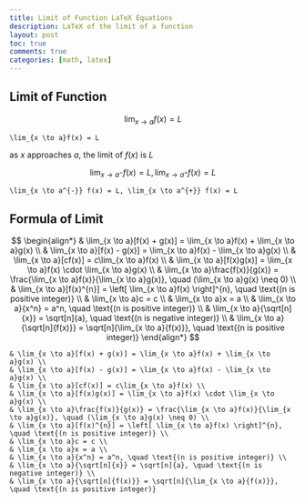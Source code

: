 ```yaml
---
title: Limit of Function LaTeX Equations
description: LaTeX of the limit of a function
layout: post
toc: true
comments: true
categories: [math, latex]
---
```


## Limit of Function

$$
\lim_{x \to a}f(x) = L
$$

```text
\lim_{x \to a}f(x) = L
```

as $x$ approaches $a$, the limit of $f(x)$ is $L$

$$
\lim_{x \to a^{-}} f(x) = L, \lim_{x \to a^{+}} f(x) = L
$$

```text
\lim_{x \to a^{-}} f(x) = L, \lim_{x \to a^{+}} f(x) = L
```

## Formula of Limit

$$
\begin{align*}
& \lim_{x \to a}[f(x) + g(x)] = \lim_{x \to a}f(x) + \lim_{x \to a}g(x) \\
& \lim_{x \to a}[f(x) - g(x)] = \lim_{x \to a}f(x) - \lim_{x \to a}g(x) \\
& \lim_{x \to a}[cf(x)] = c\lim_{x \to a}f(x) \\
& \lim_{x \to a}[f(x)g(x)] = \lim_{x \to a}f(x) \cdot \lim_{x \to a}g(x) \\
& \lim_{x \to a}\frac{f(x)}{g(x)} = \frac{\lim_{x \to a}f(x)}{\lim_{x \to a}g(x)}, \quad (\lim_{x \to a}g(x) \neq 0) \\
& \lim_{x \to a}[f(x)^{n}] = \left[ \lim_{x \to a}f(x) \right]^{n}, \quad \text{(n is positive integer)} \\
& \lim_{x \to a}c = c \\
& \lim_{x \to a}x = a \\
& \lim_{x \to a}{x^n} = a^n, \quad \text{(n is positive integer)} \\
& \lim_{x \to a}{\sqrt[n]{x}} = \sqrt[n]{a}, \quad \text{(n is negative integer)} \\
& \lim_{x \to a}{\sqrt[n]{f(x)}} = \sqrt[n]{\lim_{x \to a}{f(x)}}, \quad \text{(n is positive integer)}
\end{align*}
$$

```text
& \lim_{x \to a}[f(x) + g(x)] = \lim_{x \to a}f(x) + \lim_{x \to a}g(x) \\
& \lim_{x \to a}[f(x) - g(x)] = \lim_{x \to a}f(x) - \lim_{x \to a}g(x) \\
& \lim_{x \to a}[cf(x)] = c\lim_{x \to a}f(x) \\
& \lim_{x \to a}[f(x)g(x)] = \lim_{x \to a}f(x) \cdot \lim_{x \to a}g(x) \\
& \lim_{x \to a}\frac{f(x)}{g(x)} = \frac{\lim_{x \to a}f(x)}{\lim_{x \to a}g(x)}, \quad (\lim_{x \to a}g(x) \neq 0) \\
& \lim_{x \to a}[f(x)^{n}] = \left[ \lim_{x \to a}f(x) \right]^{n}, \quad \text{(n is positive integer)} \\
& \lim_{x \to a}c = c \\
& \lim_{x \to a}x = a \\
& \lim_{x \to a}{x^n} = a^n, \quad \text{(n is positive integer)} \\
& \lim_{x \to a}{\sqrt[n]{x}} = \sqrt[n]{a}, \quad \text{(n is negative integer)} \\
& \lim_{x \to a}{\sqrt[n]{f(x)}} = \sqrt[n]{\lim_{x \to a}{f(x)}}, \quad \text{(n is positive integer)}
```
